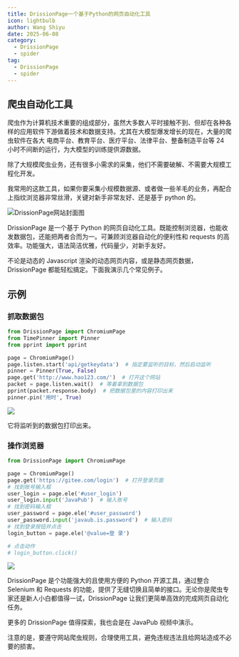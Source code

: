 ```yaml
---
title: DrissionPage一个基于Python的网页自动化工具
icon: lightbulb
author: Wang Shiyu
date: 2025-06-08
category:
  - DrissionPage
  - spider
tag:
  - DrissionPage
  - spider
---
```




## 爬虫自动化工具



爬虫作为计算机技术重要的组成部分，虽然大多数人平时接触不到、但却在各种各样的应用软件下游做着技术和数据支持。尤其在大模型爆发增长的现在，大量的爬虫软件在各大 电商平台、教育平台、医疗平台、法律平台、整备制造平台等 24 小时不间断的运行，为大模型的训练提供源数据。

除了大规模爬虫业务，还有很多小需求的采集，他们不需要破解、不需要大规模工程化开发。

我常用的这款工具，如果你要采集小规模数据源、或者做一些羊毛的业务，再配合上指纹浏览器非常丝滑，关键对新手非常友好、还是基于 python 的。

![DrissionPage网站封面图](https://img2024.cnblogs.com/blog/1326459/202506/1326459-20250608103810574-2070152593.png)


DrissionPage 是一个基于 Python 的网页自动化工具。既能控制浏览器，也能收发数据包，还能把两者合而为一。可兼顾浏览器自动化的便利性和 requests 的高效率。功能强大，语法简洁优雅，代码量少，对新手友好。

不论是动态的 Javascript 渲染的动态网页内容，或是静态网页数据，DrissionPage 都能轻松搞定。下面我演示几个常见例子。


## 示例

### 抓取数据包

```python
from DrissionPage import ChromiumPage
from TimePinner import Pinner
from pprint import pprint

page = ChromiumPage()
page.listen.start('api/getkeydata')  # 指定要监听的目标，然后启动监听
pinner = Pinner(True, False)
page.get('http://www.hao123.com/')  # 打开这个网站
packet = page.listen.wait()  # 等着拿到数据包
pprint(packet.response.body)  # 把数据包里的内容打印出来
pinner.pin('用时', True)
```

![](https://img2024.cnblogs.com/blog/1326459/202506/1326459-20250608105806162-1751605934.png)

它将监听到的数据包打印出来。



### 操作浏览器

```python
from DrissionPage import ChromiumPage

page = ChromiumPage()
page.get('https://gitee.com/login')  # 打开登录页面
# 找到账号输入框
user_login = page.ele('#user_login')
user_login.input('JavaPub')  # 输入账号
# 找到密码输入框
user_password = page.ele('#user_password')
user_password.input('javaub.is.password')  # 输入密码
# 找到登录按钮并点击
login_button = page.ele('@value=登 录')

# 点击动作
# login_button.click()
```

![](https://img2024.cnblogs.com/blog/1326459/202506/1326459-20250608110155388-677993246.png)


DrissionPage 是个功能强大的且使用方便的 Python 开源工具，通过整合 Selenium 和 Requests 的功能，提供了无缝切换且简单的接口。无论你是爬虫专家还是新人小白都值得一试，DrissionPage 让我们更简单高效的完成网页自动化任务。

更多的 DrissionPage 值得探索，我也会是在 JavaPub 视频中演示。

注意的是，要遵守网站爬虫规则，合理使用工具，避免违规违法且给网站造成不必要的损害。


